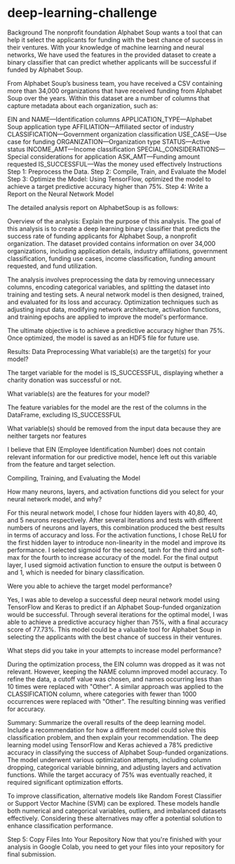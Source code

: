 # deep-learning-challenge
Background
The nonprofit foundation Alphabet Soup wants a tool that can help it select the applicants for funding with the best chance of success in their ventures. With your knowledge of machine learning and neural networks, We have used the features in the provided dataset to create a binary classifier that can predict whether applicants will be successful if funded by Alphabet Soup.

From Alphabet Soup’s business team, you have received a CSV containing more than 34,000 organizations that have received funding from Alphabet Soup over the years. Within this dataset are a number of columns that capture metadata about each organization, such as:

EIN and NAME—Identification columns
APPLICATION_TYPE—Alphabet Soup application type
AFFILIATION—Affiliated sector of industry
CLASSIFICATION—Government organization classification
USE_CASE—Use case for funding
ORGANIZATION—Organization type
STATUS—Active status
INCOME_AMT—Income classification
SPECIAL_CONSIDERATIONS—Special considerations for application
ASK_AMT—Funding amount requested
IS_SUCCESSFUL—Was the money used effectively
Instructions
Step 1: Preprocess the Data.
Step 2: Compile, Train, and Evaluate the Model
Step 3: Optimize the Model: Using TensorFlow, optimized the model to achieve a target predictive accuracy higher than 75%.
Step 4: Write a Report on the Neural Network Model


The detailed analysis report on AlphabetSoup is as follows:

Overview of the analysis: Explain the purpose of this analysis.
The goal of this analysis is to create a deep learning binary classifier that predicts the success rate of funding applicants for Alphabet Soup, a nonprofit organization. The dataset provided contains information on over 34,000 organizations, including application details, industry affiliations, government classification, funding use cases, income classification, funding amount requested, and fund utilization.

The analysis involves preprocessing the data by removing unnecessary columns, encoding categorical variables, and splitting the dataset into training and testing sets. A neural network model is then designed, trained, and evaluated for its loss and accuracy. Optimization techniques such as adjusting input data, modifying network architecture, activation functions, and training epochs are applied to improve the model's performance.

The ultimate objective is to achieve a predictive accuracy higher than 75%. Once optimized, the model is saved as an HDF5 file for future use.

Results:
Data Preprocessing
What variable(s) are the target(s) for your model?

The target variable for the model is IS_SUCCESSFUL, displaying whether a charity donation was successful or not.

What variable(s) are the features for your model?

The feature variables for the model are the rest of the columns in the DataFrame, excluding IS_SUCCESSFUL

What variable(s) should be removed from the input data because they are neither targets nor features

I believe that EIN (Employee Identification Number) does not contain relevant information for our predictive model, hence left out this variable from the feature and target selection.

Compiling, Training, and Evaluating the Model

How many neurons, layers, and activation functions did you select for your neural network model, and why?

For this neural network model, I chose four hidden layers with 40,80, 40, and 5 neurons respectively. After several iterations and tests with different numbers of neurons and layers, this combination produced the best results in terms of accuracy and loss. For the activation functions, I chose ReLU for the first hidden layer to introduce non-linearity in the model and improve its performance. I selected sigmoid for the second, tanh for the third and soft-max for the fourth to increase accuracy of the model. For the final output layer, I used sigmoid activation function to ensure the output is between 0 and 1, which is needed for binary classification.


Were you able to achieve the target model performance?

Yes, I was able to develop a successful deep neural network model using TensorFlow and Keras to predict if an Alphabet Soup-funded organization would be successful. Through several iterations for the optimal model, I was able to achieve a predictive accuracy higher than 75%, with a final accuracy score of 77.73%. This model could be a valuable tool for Alphabet Soup in selecting the applicants with the best chance of success in their ventures.


What steps did you take in your attempts to increase model performance?

During the optimization process, the EIN column was dropped as it was not relevant. However, keeping the NAME column improved model accuracy. To refine the data, a cutoff value was chosen, and names occurring less than 10 times were replaced with "Other". A similar approach was applied to the CLASSIFICATION column, where categories with fewer than 1000 occurrences were replaced with "Other". The resulting binning was verified for accuracy.


Summary: Summarize the overall results of the deep learning model. Include a recommendation for how a different model could solve this classification problem, and then explain your recommendation.
The deep learning model using TensorFlow and Keras achieved a 78% predictive accuracy in classifying the success of Alphabet Soup-funded organizations. The model underwent various optimization attempts, including column dropping, categorical variable binning, and adjusting layers and activation functions. While the target accuracy of 75% was eventually reached, it required significant optimization efforts.

To improve classification, alternative models like Random Forest Classifier or Support Vector Machine (SVM) can be explored. These models handle both numerical and categorical variables, outliers, and imbalanced datasets effectively. Considering these alternatives may offer a potential solution to enhance classification performance.

Step 5: Copy Files Into Your Repository
Now that you're finished with your analysis in Google Colab, you need to get your files into your repository for final submission.